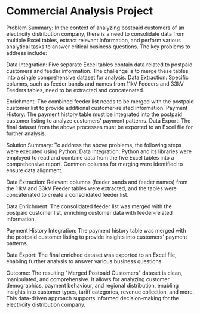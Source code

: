 # Commercial Analysis Project
Problem Summary:
In the context of analyzing postpaid customers of an electricity distribution company, there is a need to consolidate data from multiple Excel tables, extract relevant information, and perform various analytical tasks to answer critical business questions. The key problems to address include:

Data Integration: Five separate Excel tables contain data related to postpaid customers and feeder information. The challenge is to merge these tables into a single comprehensive dataset for analysis.
Data Extraction: Specific columns, such as feeder bands and names from 11kV Feeders and 33kV Feeders tables, need to be extracted and concatenated.

Enrichment: The combined feeder list needs to be merged with the postpaid customer list to provide additional customer-related information.
Payment History: The payment history table must be integrated into the postpaid customer listing to analyze customers' payment patterns.
Data Export: The final dataset from the above processes must be exported to an Excel file for further analysis.

Solution Summary:
To address the above problems, the following steps were executed using Python:
Data Integration: Python and its libraries were employed to read and combine data from the five Excel tables into a comprehensive report. Common columns for merging were identified to ensure data alignment.

Data Extraction: Relevant columns (feeder bands and feeder names) from the 11kV and 33kV Feeder tables were extracted, and the tables were concatenated to create a consolidated feeder list.

Data Enrichment: The consolidated feeder list was merged with the postpaid customer list, enriching customer data with feeder-related information.

Payment History Integration: The payment history table was merged with the postpaid customer listing to provide insights into customers' payment patterns.

Data Export: The final enriched dataset was exported to an Excel file, enabling further analysis to answer various business questions.

Outcome:
The resulting "Merged Postpaid Customers" dataset is clean, manipulated, and comprehensive. It allows for analyzing customer demographics, payment behaviour, and regional distribution, enabling insights into customer types, tariff categories, revenue collection, and more. This data-driven approach supports informed decision-making for the electricity distribution company.